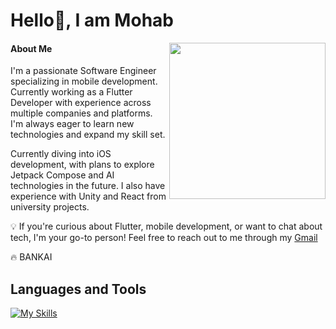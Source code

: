 # Hello👋, I am Mohab 

 <img align="right" width="250" src="assets/Valorant stickers/Breach&apos;s Approval.gif"/>

#### About Me

I'm a passionate Software Engineer specializing in mobile development. Currently working as a Flutter Developer with experience across multiple companies and platforms. I'm always eager to learn new technologies and expand my skill set.

Currently diving into iOS development, with plans to explore Jetpack Compose and AI technologies in the future. I also have experience with Unity and React from university projects.

💡 If you're curious about Flutter, mobile development, or want to chat about tech, I'm your go-to person! Feel free to reach out to me through my [Gmail](https://mail.google.com/mail/u/0/?tab=rm&ogbl#inbox?compose=CllgCJNwfvtDDNzfJTHHbzBCFLHrLhhdFmTkqJvVGlZDqGfnjGtrTKHPnHCflSXGfXJwwwQxwCL)

🔥 BANKAI



## Languages and Tools
[![My Skills](https://skillicons.dev/icons?i=kotlin,dart,flutter,unity,git,githubactions,idea,java,firebase,postman,stackoverflow,notion,xd,webstorm,swift,vscode,figma,androidstudio,sqlite)](https://skillicons.dev)
